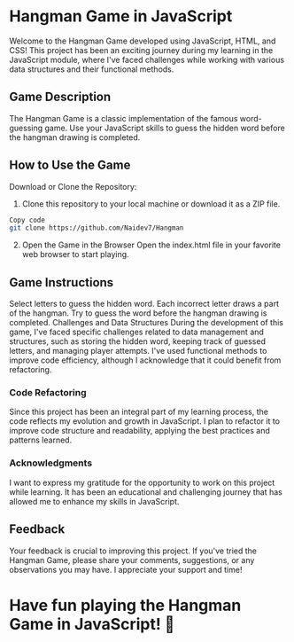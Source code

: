 # Hangman Game in JavaScript
Welcome to the Hangman Game developed using JavaScript, HTML, and CSS! This project has been an exciting journey during my learning in the JavaScript module, where I've faced challenges while working with various data structures and their functional methods.

## Game Description
The Hangman Game is a classic implementation of the famous word-guessing game. Use your JavaScript skills to guess the hidden word before the hangman drawing is completed.

## How to Use the Game
Download or Clone the Repository:
1. Clone this repository to your local machine or download it as a ZIP file.

```bash
Copy code
git clone https://github.com/Naidev7/Hangman
```

2. Open the Game in the Browser
Open the index.html file in your favorite web browser to start playing.

## Game Instructions
Select letters to guess the hidden word.
Each incorrect letter draws a part of the hangman.
Try to guess the word before the hangman drawing is completed.
Challenges and Data Structures
During the development of this game, I've faced specific challenges related to data management and structures, such as storing the hidden word, keeping track of guessed letters, and managing player attempts. I've used functional methods to improve code efficiency, although I acknowledge that it could benefit from refactoring.

### Code Refactoring
Since this project has been an integral part of my learning process, the code reflects my evolution and growth in JavaScript. I plan to refactor it to improve code structure and readability, applying the best practices and patterns learned.

### Acknowledgments
I want to express my gratitude for the opportunity to work on this project while learning. It has been an educational and challenging journey that has allowed me to enhance my skills in JavaScript.

## Feedback
Your feedback is crucial to improving this project. If you've tried the Hangman Game, please share your comments, suggestions, or any observations you may have. I appreciate your support and time!

# Have fun playing the Hangman Game in JavaScript! 🎉
